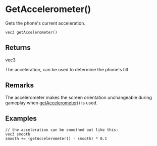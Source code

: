 # GetAccelerometer()

Gets the phone's current acceleration.

```
vec3 getAccelerometer()
```

## Returns

vec3

The acceleration, can be used to determine the phone's tilt.

## Remarks

The accelerometer makes the screen orientation unchangeable during gameplay when [getAccelerometer()](/MdDocs/Functions/Game/GetAccelerometer.md) is used.

## Examples

``` fcs
// the acceleration can be smoothed out like this:
vec3 smooth
smooth += (getAccelerometer() - smooth) * 0.1
```

